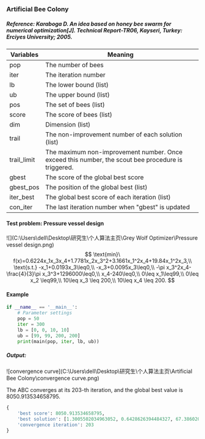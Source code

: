 ### Artificial Bee Colony

##### Reference: Karaboga D. An idea based on honey bee swarm for numerical optimization[J]. Technical Report-TR06, Kayseri, Turkey: Erciyes University; 2005.

| Variables   | Meaning                                                      |
| ----------- | ------------------------------------------------------------ |
| pop         | The number of bees                                           |
| iter        | The iteration number                                         |
| lb          | The lower bound (list)                                       |
| ub          | The upper bound (list)                                       |
| pos         | The set of bees (list)                                       |
| score       | The score of bees (list)                                     |
| dim         | Dimension (list)                                             |
| trail       | The non-improvement number of each solution (list)           |
| trail_limit | The maximum non-improvement number. Once exceed this number, the scout bee procedure is triggered. |
| gbest       | The score of the global best score                           |
| gbest_pos   | The position of the global best (list)                       |
| iter_best   | The global best score of each iteration (list)               |
| con_iter    | The last iteration number when "gbest" is updated            |

#### Test problem: Pressure vessel design

![](C:\Users\dell\Desktop\研究生\个人算法主页\Grey Wolf Optimizer\Pressure vessel design.png)
$$
\text{min}\ f(x)=0.6224x_1x_3x_4+1.7781x_2x_3^2+3.1661x_1^2x_4+19.84x_1^2x_3,\\
\text{s.t.} -x_1+0.0193x_3\leq0,\\
-x_3+0.0095x_3\leq0,\\
-\pi x_3^2x_4-\frac{4}{3}\pi x_3^3+1296000\leq0,\\
x_4-240\leq0,\\
0\leq x_1\leq99,\\
0\leq x_2 \leq99,\\
10\leq x_3 \leq 200,\\
10\leq x_4 \leq 200.
$$


#### Example

```python
if __name__ == '__main__':
    # Parameter settings
    pop = 50
    iter = 300
    lb = [0, 0, 10, 10]
    ub = [99, 99, 200, 200]
    print(main(pop, iter, lb, ub))
```

##### Output:

![convergence curve](C:\Users\dell\Desktop\研究生\个人算法主页\Artificial Bee Colony\convergence curve.png)

The ABC converges at its 203-th iteration, and the global best value is 8050.913534658795. 

```python
{
    'best score': 8050.913534658795, 
    'best solution': [1.3005502034963052, 0.6428626394484327, 67.3860209065443, 10.000000000000002], 
    'convergence iteration': 203
}
```

